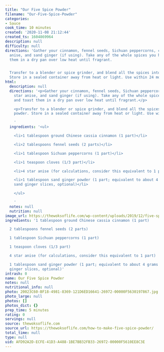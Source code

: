 ```yaml
---
title: "Our Five Spice Powder"
filename: "Our-Five-Spice-Powder"
categories:
- Sauce
cook_time: 10 minutes
created: '2020-11-08 21:12:44'
created_ts: 1604869964
description: null
difficulty: null
directions: 'Gather your cinnamon, fennel seeds, Sichuan peppercorns, cloves, star
  anise, and sand ginger (if using). Take any of the whole spices you have and toast
  them in a dry pan over low heat until fragrant.


  Transfer to a blender or spice grinder, and blend all the spices into a fine powder.
  Store in a sealed container away from heat or light. Use within 24 months.'
html:
  description: null
  directions: '<p>Gather your cinnamon, fennel seeds, Sichuan peppercorns, cloves,
    star anise, and sand ginger (if using). Take any of the whole spices you have
    and toast them in a dry pan over low heat until fragrant.</p>

    <p>Transfer to a blender or spice grinder, and blend all the spices into a fine
    powder. Store in a sealed container away from heat or light. Use within 24 months.</p>

    '
  ingredients: '<ul>

    <li>1 tablespoon ground Chinese cassia cinnamon (1 part)</li>

    <li>2 tablespoons fennel seeds (2 parts)</li>

    <li>1 tablespoon Sichuan peppercorns (1 part)</li>

    <li>1 teaspoon cloves (1/3 part)</li>

    <li>4 star anise (for calculations, consider this equivalent to 1 part)</li>

    <li>1 tablespoon sand ginger powder (1 part; equivalent to about 4 grams dried
    sand ginger slices, optional)</li>

    </ul>

    '
  notes: null
  nutrition: null
image_url: https://thewoksoflife.com/wp-content/uploads/2019/12/five-spice-powder-6-340x493.jpg
ingredients: '1 tablespoon ground Chinese cassia cinnamon (1 part)

  2 tablespoons fennel seeds (2 parts)

  1 tablespoon Sichuan peppercorns (1 part)

  1 teaspoon cloves (1/3 part)

  4 star anise (for calculations, consider this equivalent to 1 part)

  1 tablespoon sand ginger powder (1 part; equivalent to about 4 grams dried sand
  ginger slices, optional)'
intrash: 0
name: Our Five Spice Powder
notes: null
nutritional_info: null
photo: 20023C60-BF18-4981-8369-121D6ED16641-26972-00000F5630197867.jpg
photo_large: null
photos: []
photos_dict: {}
prep_time: 5 minutes
rating: 0
servings: null
source: thewoksoflife.com
source_url: https://thewoksoflife.com/how-to-make-five-spice-powder/
total_time: null
type: null
uid: AFD92A2D-ECFE-41D3-A488-1BE7BB32FB33-26972-00000F5610EE8C3E
---
```

